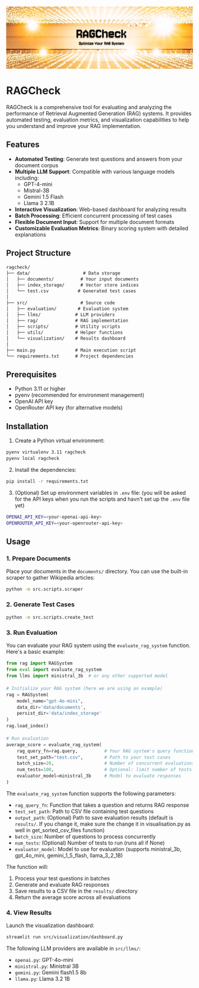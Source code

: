 ![RAGCheck Banner](./assets/banner.png)

# RAGCheck

RAGCheck is a comprehensive tool for evaluating and analyzing the performance of Retrieval Augmented Generation (RAG) systems. It provides automated testing, evaluation metrics, and visualization capabilities to help you understand and improve your RAG implementation.

## Features

- **Automated Testing**: Generate test questions and answers from your document corpus
- **Multiple LLM Support**: Compatible with various language models including:
  - GPT-4-mini
  - Mistral-3B
  - Gemini 1.5 Flash
  - Llama 3 2.1B
- **Interactive Visualization**: Web-based dashboard for analyzing results
- **Batch Processing**: Efficient concurrent processing of test cases
- **Flexible Document Input**: Support for multiple document formats
- **Customizable Evaluation Metrics**: Binary scoring system with detailed explanations

## Project Structure

```
ragcheck/
├── data/                    # Data storage
│   ├── documents/          # Your input documents
│   ├── index_storage/      # Vector store indices
│   └── test.csv           # Generated test cases
│
├── src/                    # Source code
│   ├── evaluation/        # Evaluation system
│   ├── llms/             # LLM providers
│   ├── rag/              # RAG implementation
│   ├── scripts/          # Utility scripts
│   ├── utils/            # Helper functions
│   └── visualization/    # Results dashboard
│
├── main.py               # Main execution script
└── requirements.txt      # Project dependencies
```

## Prerequisites

- Python 3.11 or higher
- pyenv (recommended for environment management)
- OpenAI API key
- OpenRouter API key (for alternative models)

## Installation

1. Create a Python virtual environment:

```bash
pyenv virtualenv 3.11 ragcheck
pyenv local ragcheck
```

2. Install the dependencies:

```bash
pip install -r requirements.txt
```

3. (Optional) Set up environment variables in `.env` file: (you will be asked for the API keys when you run the scripts and havn't set up the `.env` file yet)

```bash
OPENAI_API_KEY=<your-openai-api-key>
OPENROUTER_API_KEY=<your-openrouter-api-key>
```

## Usage

### 1. Prepare Documents

Place your documents in the `documents/` directory. You can use the built-in scraper to gather Wikipedia articles:

```bash
python -m src.scripts.scraper
```

### 2. Generate Test Cases

```bash
python -m src.scripts.create_test
```

### 3. Run Evaluation

You can evaluate your RAG system using the `evaluate_rag_system` function. Here's a basic example:

```python
from rag import RAGSystem
from eval import evaluate_rag_system
from llms import ministral_3b  # or any other supported model

# Initialize your RAG system (here we are using an example)
rag = RAGSystem(
    model_name="gpt-4o-mini",
    data_dir='data/documents',
    persist_dir='data/index_storage'
)
rag.load_index()

# Run evaluation
average_score = evaluate_rag_system(
    rag_query_fn=rag.query,          # Your RAG system's query function
    test_set_path="test.csv",        # Path to your test cases
    batch_size=20,                   # Number of concurrent evaluations
    num_tests=100,                   # Optional: limit number of tests
    evaluator_model=ministral_3b     # Model to evaluate responses
)
```

The `evaluate_rag_system` function supports the following parameters:

- `rag_query_fn`: Function that takes a question and returns RAG response
- `test_set_path`: Path to CSV file containing test questions
- `output_path`: (Optional) Path to save evaluation results (default is `results/`. If you change it, make sure the change it in visualisation.py as well in get_sorted_csv_files function)
- `batch_size`: Number of questions to process concurrently
- `num_tests`: (Optional) Number of tests to run (runs all if None)
- `evaluator_model`: Model to use for evaluation (supports ministral_3b, gpt_4o_mini, gemini_1_5_flash, llama_3_2_1B)

The function will:

1. Process your test questions in batches
2. Generate and evaluate RAG responses
3. Save results to a CSV file in the `results/` directory
4. Return the average score across all evaluations

### 4. View Results

Launch the visualization dashboard:

```bash
streamlit run src/visualization/dashboard.py
```

The following LLM providers are available in `src/llms/`:

- `openai.py`: GPT-4o-mini
- `ministral.py`: Ministral 3B
- `gemini.py`: Gemini flash1.5 8b
- `llama.py`: Llama 3.2 1B
